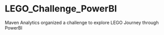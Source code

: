 # LEGO_Challenge_PowerBI
Maven Analytics organized a challenge to explore LEGO Journey through PowerBI
